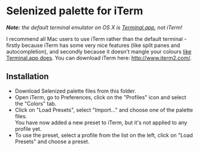 Selenized palette for iTerm
===========================

_**Note:** the default terminal emulator on OS X is
[Terminal.app](/terminal-app), not iTerm!_

I recommend all Mac users to use iTerm rather than the default terminal -
firstly because iTerm has some very nice features (like split panes and
autocompletion), and secondly because it doesn't mangle your colours [like
Terminal.app does](http://apple.stackexchange.com/q/29487/172274).  You can
download iTerm here: <http://www.iterm2.com/>.



Installation
------------

* Download Selenized palette files from this folder.
* Open iTerm, go to Preferences, click on the "Profiles" icon and select the
  "Colors" tab.
* Click on "Load Presets", select "Import..." and choose one of the palette
  files.  
  You have now added a new preset to iTerm, but it's not applied to any profile
  yet.
* To use the preset, select a profile from the list on the left, click on "Load
  Presets" and choose a preset.

